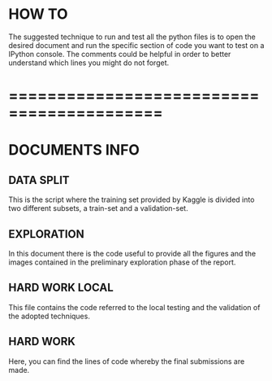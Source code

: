 # HOW TO
The suggested technique to run and test all the python files is to open the desired document and run the specific section of code you want to test on a IPython console.
The comments could be helpful in order to better understand which lines you might do not forget.

# ==========================================

# DOCUMENTS INFO

## DATA SPLIT
This is the script where the training set provided by Kaggle is divided into two different subsets, a train-set and a validation-set.

## EXPLORATION
In this document there is the code useful to provide all the figures and the images contained in the preliminary exploration phase of the report.

## HARD WORK LOCAL
This file contains the code referred to the local testing and the validation of the adopted techniques.

## HARD WORK
Here, you can find the lines of code whereby the final submissions are made.